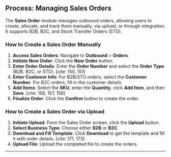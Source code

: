 ## Process: Managing Sales Orders

The **Sales Order** module manages outbound orders, allowing users to create, allocate, and track them manually, via upload, or through integration. It supports B2B, B2C, and Stock Transfer Orders (STO). 

### How to Create a Sales Order Manually

1. **Access Sales Orders**: Navigate to **Outbound** > **Orders**. 
2. **Initiate New Order**: Click the **New Order** button. 
3. **Enter Order Details**: Enter the **Order Number** and select the **Order Type** (B2B, B2C, or STO). [cite: 150, 151]
4. **Enter Customer Info**: For B2B/STO orders, select the **Customer Number**. For B2C orders, fill in the customer details. 
5. **Add Items**: Select the **SKU**, enter the **Quantity**, click **Add Item**, and then **Save**. [cite: 156, 157, 158]
6. **Finalize Order**: Click the **Confirm** button to create the order. 

### How to Create a Sales Order via Upload

1. **Initiate Upload**: From the Sales Order screen, click the **Upload** button. 
2. **Select Business Type**: Choose either **B2B** or **B2C**. 
3. **Download and Fill Template**: Click **Download** to get the template and fill it with order details. [cite: 171, 173]
4. **Upload File**: Upload the completed file to create the orders. 

---
